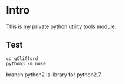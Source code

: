 # Intro
This is my private python utility tools module.

## Test

```
cd gClifford
python3 -m nose
```

branch python2 is library for python2.7.

